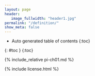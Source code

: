 ```yaml
---
layout: page
header:
   image_fullwidth: "header1.jpg"
permalink: "/definition/"
show_meta: false
---
```


*  Auto generated table of contents
{:toc}

<div class="panel radius" markdown="1">
{: #toc }
{:toc}
</div>

{% include_relative pi-ch01.md %}

{% include license.html %}
